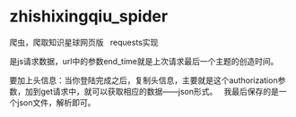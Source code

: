 # zhishixingqiu_spider
爬虫，爬取知识星球网页版
 
requests实现


是js请求数据，url中的参数end_time就是上次请求最后一个主题的创造时间。

要加上头信息：当你登陆完成之后，复制头信息，主要就是这个authorization参数，加到get请求中，就可以获取相应的数据——json形式。
 
我最后保存的是一个json文件，解析即可。
